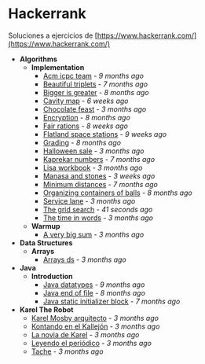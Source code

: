 # Hackerrank
Soluciones a ejercicios de [https://www.hackerrank.com/](https://www.hackerrank.com/)

- **Algorithms**
  - **Implementation**
    - [Acm icpc team](https://gitlab.com/mvochoa/hackerrank/tree/master/Algorithms/Implementation/acm-icpc-team) - *9 months ago*
    - [Beautiful triplets](https://gitlab.com/mvochoa/hackerrank/tree/master/Algorithms/Implementation/beautiful-triplets) - *7 months ago*
    - [Bigger is greater](https://gitlab.com/mvochoa/hackerrank/tree/master/Algorithms/Implementation/bigger-is-greater) - *8 months ago*
    - [Cavity map](https://gitlab.com/mvochoa/hackerrank/tree/master/Algorithms/Implementation/cavity-map) - *6 weeks ago*
    - [Chocolate feast](https://gitlab.com/mvochoa/hackerrank/tree/master/Algorithms/Implementation/chocolate-feast) - *3 months ago*
    - [Encryption](https://gitlab.com/mvochoa/hackerrank/tree/master/Algorithms/Implementation/encryption) - *8 months ago*
    - [Fair rations](https://gitlab.com/mvochoa/hackerrank/tree/master/Algorithms/Implementation/fair-rations) - *8 weeks ago*
    - [Flatland space stations](https://gitlab.com/mvochoa/hackerrank/tree/master/Algorithms/Implementation/flatland-space-stations) - *9 weeks ago*
    - [Grading](https://gitlab.com/mvochoa/hackerrank/tree/master/Algorithms/Implementation/grading) - *8 months ago*
    - [Halloween sale](https://gitlab.com/mvochoa/hackerrank/tree/master/Algorithms/Implementation/halloween-sale) - *3 months ago*
    - [Kaprekar numbers](https://gitlab.com/mvochoa/hackerrank/tree/master/Algorithms/Implementation/kaprekar-numbers) - *7 months ago*
    - [Lisa workbook](https://gitlab.com/mvochoa/hackerrank/tree/master/Algorithms/Implementation/lisa-workbook) - *3 months ago*
    - [Manasa and stones](https://gitlab.com/mvochoa/hackerrank/tree/master/Algorithms/Implementation/manasa-and-stones) - *3 weeks ago*
    - [Minimum distances](https://gitlab.com/mvochoa/hackerrank/tree/master/Algorithms/Implementation/minimum-distances) - *7 months ago*
    - [Organizing containers of balls](https://gitlab.com/mvochoa/hackerrank/tree/master/Algorithms/Implementation/organizing-containers-of-balls) - *8 months ago*
    - [Service lane](https://gitlab.com/mvochoa/hackerrank/tree/master/Algorithms/Implementation/service-lane) - *3 months ago*
    - [The grid search](https://gitlab.com/mvochoa/hackerrank/tree/master/Algorithms/Implementation/the-grid-search) - *41 seconds ago*
    - [The time in words](https://gitlab.com/mvochoa/hackerrank/tree/master/Algorithms/Implementation/the-time-in-words) - *3 months ago*
  - **Warmup**
    - [A very big sum](https://gitlab.com/mvochoa/hackerrank/tree/master/Algorithms/Warmup/a-very-big-sum) - *3 months ago*
- **Data Structures**
  - **Arrays**
    - [Arrays ds](https://gitlab.com/mvochoa/hackerrank/tree/master/Data-Structures/Arrays/arrays-ds) - *3 months ago*
- **Java**
  - **Introduction**
    - [Java datatypes](https://gitlab.com/mvochoa/hackerrank/tree/master/Java/Introduction/java-datatypes) - *9 months ago*
    - [Java end of file](https://gitlab.com/mvochoa/hackerrank/tree/master/Java/Introduction/java-end-of-file) - *8 months ago*
    - [Java static initializer block](https://gitlab.com/mvochoa/hackerrank/tree/master/Java/Introduction/java-static-initializer-block) - *7 months ago*
- **Karel The Robot**
  - [Karel Mosby arquitecto](https://gitlab.com/mvochoa/hackerrank/tree/master/Karel-The-Robot/Karel-Mosby-arquitecto) - *3 months ago*
  - [Kontando en el Kallejón](https://gitlab.com/mvochoa/hackerrank/tree/master/Karel-The-Robot/Kontando-en-el-Kallejón) - *3 months ago*
  - [La novia de Karel](https://gitlab.com/mvochoa/hackerrank/tree/master/Karel-The-Robot/La-novia-de-Karel) - *3 months ago*
  - [Leyendo el periódico](https://gitlab.com/mvochoa/hackerrank/tree/master/Karel-The-Robot/Leyendo-el-periódico) - *3 months ago*
  - [Tache](https://gitlab.com/mvochoa/hackerrank/tree/master/Karel-The-Robot/Tache) - *3 months ago*
